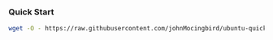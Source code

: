 ### Quick Start

```bash
wget -O - https://raw.githubusercontent.com/johnMocingbird/ubuntu-quick-start/refs/heads/main/script.sh | bash
```

